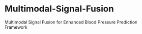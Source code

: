 # Multimodal-Signal-Fusion
Multimodal Signal Fusion for Enhanced Blood Pressure Prediction Framework
